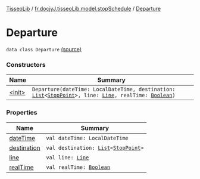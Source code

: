 [TisseoLib](../../index.md) / [fr.docjyJ.tisseoLib.model.stopSchedule](../index.md) / [Departure](./index.md)

# Departure

`data class Departure` [(source)](https://github.com/docjyJ/TisseoLib/tree/master/src/main/kotlin/fr/docjyJ/tisseoLib/model/stopSchedule/Departure.kt#L7)

### Constructors

| Name | Summary |
|---|---|
| [&lt;init&gt;](-init-.md) | `Departure(dateTime: LocalDateTime, destination: `[`List`](https://kotlinlang.org/api/latest/jvm/stdlib/kotlin.collections/-list/index.html)`<`[`StopPoint`](../../fr.docjy-j.tisseo-lib.model.stop-point/-stop-point/index.md)`>, line: `[`Line`](../../fr.docjy-j.tisseo-lib.model.line/-line/index.md)`, realTime: `[`Boolean`](https://kotlinlang.org/api/latest/jvm/stdlib/kotlin/-boolean/index.html)`)` |

### Properties

| Name | Summary |
|---|---|
| [dateTime](date-time.md) | `val dateTime: LocalDateTime` |
| [destination](destination.md) | `val destination: `[`List`](https://kotlinlang.org/api/latest/jvm/stdlib/kotlin.collections/-list/index.html)`<`[`StopPoint`](../../fr.docjy-j.tisseo-lib.model.stop-point/-stop-point/index.md)`>` |
| [line](line.md) | `val line: `[`Line`](../../fr.docjy-j.tisseo-lib.model.line/-line/index.md) |
| [realTime](real-time.md) | `val realTime: `[`Boolean`](https://kotlinlang.org/api/latest/jvm/stdlib/kotlin/-boolean/index.html) |
